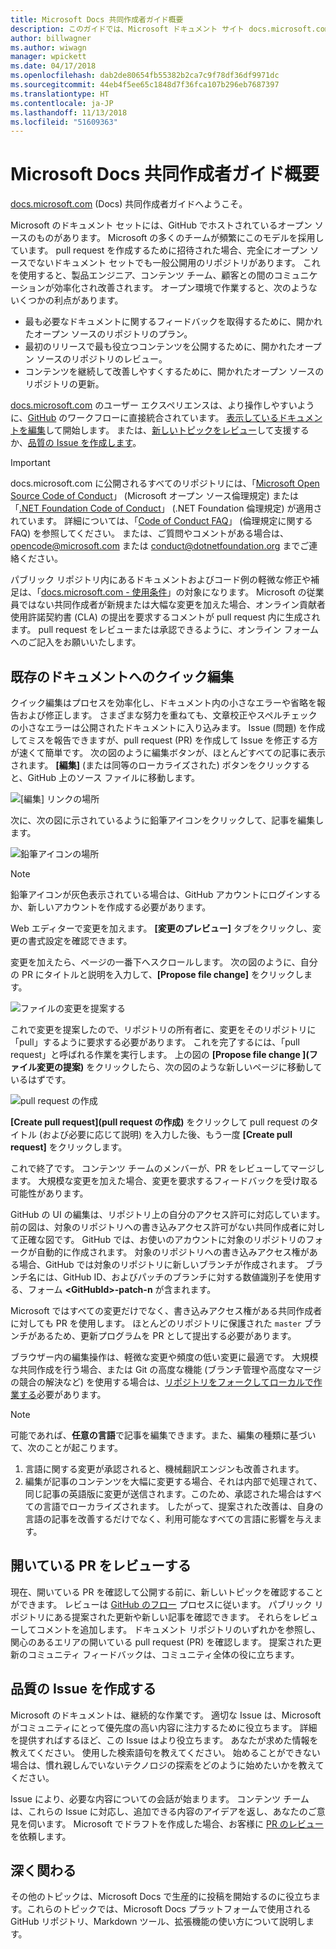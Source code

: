 ```yaml
---
title: Microsoft Docs 共同作成者ガイド概要
description: このガイドでは、Microsoft ドキュメント サイト docs.microsoft.com で協力する方法について説明します。
author: billwagner
ms.author: wiwagn
manager: wpickett
ms.date: 04/17/2018
ms.openlocfilehash: dab2de80654fb55382b2ca7c9f78df36df9971dc
ms.sourcegitcommit: 44eb4f5ee65c1848d7f36fca107b296eb7687397
ms.translationtype: HT
ms.contentlocale: ja-JP
ms.lasthandoff: 11/13/2018
ms.locfileid: "51609363"
---
```

# <a name="microsoft-docs-contributor-guide-overview"></a>Microsoft Docs 共同作成者ガイド概要

[docs.microsoft.com](https://docs.microsoft.com) (Docs) 共同作成者ガイドへようこそ。

Microsoft のドキュメント セットには、GitHub でホストされているオープン ソースのものがあります。 Microsoft の多くのチームが頻繁にこのモデルを採用しています。 pull request を作成するために招待された場合、完全にオープン ソースでないドキュメント セットでも一般公開用のリポジトリがあります。 これを使用すると、製品エンジニア、コンテンツ チーム、顧客との間のコミュニケーションが効率化され改善されます。 オープン環境で作業すると、次のようないくつかの利点があります。

- 最も必要なドキュメントに関するフィードバックを取得するために、開かれたオープン ソースのリポジトリのプラン。
- 最初のリリースで最も役立つコンテンツを公開するために、開かれたオープン ソースのリポジトリのレビュー。
- コンテンツを継続して改善しやすくするために、開かれたオープン ソースのリポジトリの更新。

[docs.microsoft.com](https://docs.microsoft.com) のユーザー エクスペリエンスは、より操作しやすいように、[GitHub](https://github.com) のワークフローに直接統合されています。 [表示しているドキュメントを編集](#quick-edits-to-existing-documents)して開始します。 または、[新しいトピックをレビュー](#review-open-prs)して支援するか、[品質の Issue を作成します](#create-quality-issues)。

> [!IMPORTANT]
> docs.microsoft.com に公開されるすべてのリポジトリには、「[Microsoft Open Source Code of Conduct](https://opensource.microsoft.com/codeofconduct/)」 (Microsoft オープン ソース倫理規定) または「[.NET Foundation Code of Conduct](https://dotnetfoundation.org/code-of-conduct)」 (.NET Foundation 倫理規定) が適用されています。 詳細については、「[Code of Conduct FAQ](https://opensource.microsoft.com/codeofconduct/faq/)」 (倫理規定に関する FAQ) を参照してください。 または、ご質問やコメントがある場合は、[opencode@microsoft.com](mailto:opencode@microsoft.com) または [conduct@dotnetfoundation.org](mailto:conduct@dotnetfoundation.org) までご連絡ください。<br>
>
> パブリック リポジトリ内にあるドキュメントおよびコード例の軽微な修正や補足は、「[docs.microsoft.com - 使用条件](https://docs.microsoft.com/legal/termsofuse)」の対象になります。 Microsoft の従業員ではない共同作成者が新規または大幅な変更を加えた場合、オンライン貢献者使用許諾契約書 (CLA) の提出を要求するコメントが pull request 内に生成されます。 pull request をレビューまたは承認できるように、オンライン フォームへのご記入をお願いいたします。

## <a name="quick-edits-to-existing-documents"></a>既存のドキュメントへのクイック編集

クイック編集はプロセスを効率化し、ドキュメント内の小さなエラーや省略を報告および修正します。 さまざまな努力を重ねても、文章校正やスペルチェックの小さなエラーは公開されたドキュメントに入り込みます。 Issue (問題) を作成してミスを報告できますが、pull request (PR) を作成して Issue を修正する方が速くて簡単です。 次の図のように編集ボタンが、ほとんどすべての記事に表示されます。 **[編集]** (または同等のローカライズされた) ボタンをクリックすると、GitHub 上のソース ファイルに移動します。

![[編集] リンクの場所](./media/index/edit-article.png)

次に、次の図に示されているように鉛筆アイコンをクリックして、記事を編集します。

![鉛筆アイコンの場所](./media/index/editicon.png)

> [!NOTE]
> 鉛筆アイコンが灰色表示されている場合は、GitHub アカウントにログインするか、新しいアカウントを作成する必要があります。

Web エディターで変更を加えます。 **[変更のプレビュー]** タブをクリックし、変更の書式設定を確認できます。

変更を加えたら、ページの一番下へスクロールします。 次の図のように、自分の PR にタイトルと説明を入力して、**[Propose file change]** をクリックします。

![ファイルの変更を提案する](./media/index/submit-pull-request.png)

これで変更を提案したので、リポジトリの所有者に、変更をそのリポジトリに「pull」するように要求する必要があります。 これを完了するには、「pull request」と呼ばれる作業を実行します。 上の図の **[Propose file change ]\(ファイル変更の提案\)** をクリックしたら、次の図のような新しいページに移動しているはずです。

![pull request の作成](media/index/create-pull-request.png)

**[Create pull request](pull request の作成)** をクリックして pull request のタイトル (および必要に応じて説明) を入力した後、もう一度 **[Create pull request]** をクリックします。

これで終了です。 コンテンツ チームのメンバーが、PR をレビューしてマージします。 大規模な変更を加えた場合、変更を要求するフィードバックを受け取る可能性があります。

GitHub の UI の編集は、リポジトリ上の自分のアクセス許可に対応しています。 前の図は、対象のリポジトリへの書き込みアクセス許可がない共同作成者に対して正確な図です。 GitHub では、お使いのアカウントに対象のリポジトリのフォークが自動的に作成されます。 対象のリポジトリへの書き込みアクセス権がある場合、GitHub では対象のリポジトリに新しいブランチが作成されます。 ブランチ名には、GitHub ID、およびパッチのブランチに対する数値識別子を使用する、フォーム **\<GitHubId\>-patch-n** が含まれます。

Microsoft ではすべての変更だけでなく、書き込みアクセス権がある共同作成者に対しても PR を使用します。 ほとんどのリポジトリに保護された `master` ブランチがあるため、更新プログラムを PR として提出する必要があります。

ブラウザー内の編集操作は、軽微な変更や頻度の低い変更に最適です。 大規模な共同作成を行う場合、または Git の高度な機能 (ブランチ管理や高度なマージの競合の解決など) を使用する場合は、[リポジトリをフォークしてローカルで作業する](how-to-write-workflows-major.md)必要があります。

> [!NOTE]
> 可能であれば、**任意の言語**で記事を編集できます。また、編集の種類に基づいて、次のことが起こります。
> 1. 言語に関する変更が承認されると、機械翻訳エンジンも改善されます。
> 2. 編集が記事のコンテンツを大幅に変更する場合、それは内部で処理されて、同じ記事の英語版に変更が送信されます。このため、承認された場合はすべての言語でローカライズされます。
> したがって、提案された改善は、自身の言語の記事を改善するだけでなく、利用可能なすべての言語に影響を与えます。

## <a name="review-open-prs"></a>開いている PR をレビューする

現在、開いている PR を確認して公開する前に、新しいトピックを確認することができます。 レビューは [GitHub のフロー](https://guides.github.com/introduction/flow/) プロセスに従います。 パブリック リポジトリにある提案された更新や新しい記事を確認できます。 それらをレビューしてコメントを追加します。 ドキュメント リポジトリのいずれかを参照し、関心のあるエリアの開いている pull request (PR) を確認します。 提案された更新のコミュニティ フィードバックは、コミュニティ全体の役に立ちます。

## <a name="create-quality-issues"></a>品質の Issue を作成する

Microsoft のドキュメントは、継続的な作業です。 適切な Issue は、Microsoft がコミュニティにとって優先度の高い内容に注力するために役立ちます。 詳細を提供すればするほど、この Issue はより役立ちます。 あなたが求めた情報を教えてください。 使用した検索語句を教えてください。 始めることができない場合は、慣れ親しんでいないテクノロジの探索をどのように始めたいかを教えてください。

Issue により、必要な内容についての会話が始まります。 コンテンツ チームは、これらの Issue に対応し、追加できる内容のアイデアを返し、あなたのご意見を伺います。 Microsoft でドラフトを作成した場合、お客様に [PR のレビュー](#review-open-prs)を依頼します。

## <a name="get-more-involved"></a>深く関わる

その他のトピックは、Microsoft Docs で生産的に投稿を開始するのに役立ちます。これらのトピックでは、Microsoft Docs プラットフォームで使用される GitHub リポジトリ、Markdown ツール、拡張機能の使い方について説明します。
